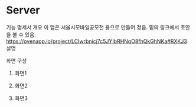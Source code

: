 # Server
기능 명세서
개요
이 앱은 서울시모바일공모전 용으로 만들어 졌음. 밑의 링크에서 초안을 볼 수 있음.
https://ovenapp.io/project/LCIwrbnicj7c5JYIbRHNqO8fhQkGhNKa#RXKJ3
설명



화면 구성
1.	화면1

2.	화면2

3.	화면3


